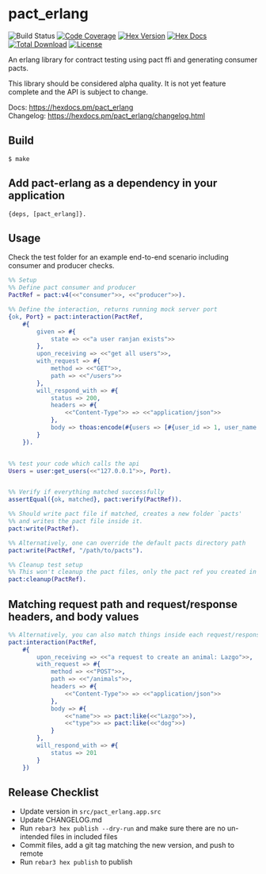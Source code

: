 pact_erlang
=====

![Build Status](https://github.com/greyorange-labs/pact_erlang/actions/workflows/erlang.yml/badge.svg?event=push)
[![Code Coverage](https://codecov.io/gh/greyorange-labs/pact_erlang/branch/develop/graph/badge.svg?token=9F8XCB1TBR)](https://codecov.io/gh/greyorange-labs/pact_erlang)
[![Hex Version](https://img.shields.io/hexpm/v/pact_erlang.svg)](https://hex.pm/packages/pact_erlang)
[![Hex Docs](https://img.shields.io/badge/hex-docs-lightgreen.svg)](https://hexdocs.pm/pact_erlang/)
[![Total Download](https://img.shields.io/hexpm/dt/pact_erlang.svg)](https://hex.pm/packages/pact_erlang)
[![License](https://img.shields.io/hexpm/l/pact_erlang.svg)](https://github.com/greyorange-labs/pact_erlang/blob/develop/LICENSE)


An erlang library for contract testing using pact ffi and generating consumer pacts.

This library should be considered alpha quality. It is not yet feature complete and the API is subject to change.

Docs: https://hexdocs.pm/pact_erlang \
Changelog: https://hexdocs.pm/pact_erlang/changelog.html

Build
-----

    $ make


Add pact-erlang as a dependency in your application
---------------------------------------------------
```
{deps, [pact_erlang]}.
```

Usage
-----

Check the test folder for an example end-to-end scenario including consumer and producer checks.

```erlang
%% Setup
%% Define pact consumer and producer
PactRef = pact:v4(<<"consumer">>, <<"producer">>).

%% Define the interaction, returns running mock server port
{ok, Port} = pact:interaction(PactRef,
    #{
        given => #{
            state => <<"a user ranjan exists">>
        },
        upon_receiving => <<"get all users">>,
        with_request => #{
            method => <<"GET">>,
            path => <<"/users">>
        },
        will_respond_with => #{
            status => 200,
            headers => #{
                <<"Content-Type">> => <<"application/json">>
            },
            body => thoas:encode(#{users => [#{user_id => 1, user_name => <<"ranjan">>, age => 26}]})
        }
    }).


%% test your code which calls the api
Users = user:get_users(<<"127.0.0.1">>, Port).


%% Verify if everything matched successfully
assertEqual({ok, matched}, pact:verify(PactRef)).

%% Should write pact file if matched, creates a new folder `pacts'
%% and writes the pact file inside it.
pact:write(PactRef).

%% Alternatively, one can override the default pacts directory path
pact:write(PactRef, "/path/to/pacts").

%% Cleanup test setup
%% This won't cleanup the pact files, only the pact ref you created in the test setup
pact:cleanup(PactRef).
```

Matching request path and request/response headers, and body values
-----

```erlang
%% Alternatively, you can also match things inside each request/response
pact:interaction(PactRef,
    #{
        upon_receiving => <<"a request to create an animal: Lazgo">>,
        with_request => #{
            method => <<"POST">>,
            path => <<"/animals">>,
            headers => #{
                <<"Content-Type">> => <<"application/json">>
            },
            body => #{
                <<"name">> => pact:like(<<"Lazgo">>),
                <<"type">> => pact:like(<<"dog">>)
            }
        },
        will_respond_with => #{
            status => 201
        }
    })
```

Release Checklist
-----

- Update version in `src/pact_erlang.app.src`
- Update CHANGELOG.md
- Run `rebar3 hex publish --dry-run` and make sure there are no un-intended files in included files
- Commit files, add a git tag matching the new version, and push to remote
- Run `rebar3 hex publish` to publish
